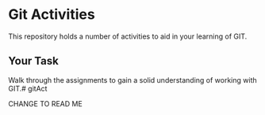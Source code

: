 # Git Activities

This repository holds a number of activities to aid in your learning of GIT.

## Your Task

Walk through the assignments to gain a solid understanding of working with GIT.# gitAct

CHANGE TO READ ME
